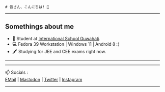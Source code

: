 ```
# 皆さん、こんにちは! 👋
```

---

## Somethings about me
- 📖 Student at [International School Guwahati](https://internationalschoolguwahati.com/).
- 💻 Fedora 39 Workstation | Windows 11 | Android 8 :(
- 🖋️ Studying for JEE and CEE exams right now.

---

<!--START_SECTION:waka-->
<!--END_SECTION:waka-->

---

📫 Socials :<br>
[EMail](mailto:abhigyanmadhukalya@skiff.com) | [Mastodon](https://mstdn.social/@abhigyanmadhukalya) | [Twitter](https://twitter.com/abhimadhukalya) | [Instagram](https://www.instagram.com/abhigyan.madhukalya/)

---